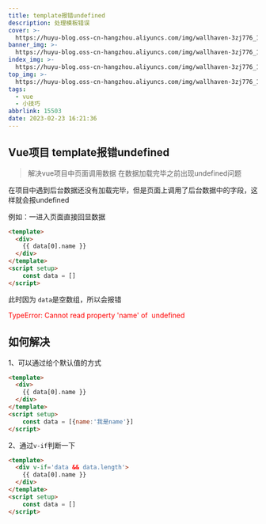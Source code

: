 ```yaml
---
title: template报错undefined
description: 处理模板错误
cover: >-
  https://huyu-blog.oss-cn-hangzhou.aliyuncs.com/img/wallhaven-3zj776_1920x1080.webp?x-oss-process=style/huyu
banner_img: >-
  https://huyu-blog.oss-cn-hangzhou.aliyuncs.com/img/wallhaven-3zj776_1920x1080.webp?x-oss-process=style/huyu
index_img: >-
  https://huyu-blog.oss-cn-hangzhou.aliyuncs.com/img/wallhaven-3zj776_1920x1080.webp?x-oss-process=style/huyu
top_img: >-
  https://huyu-blog.oss-cn-hangzhou.aliyuncs.com/img/wallhaven-3zj776_1920x1080.webp?x-oss-process=style/huyu
tags:
  - vue
  - 小技巧
abbrlink: 15503
date: 2023-02-23 16:21:36
---
```


## Vue项目 template报错undefined

> 解决vue项目中页面调用数据 在数据加载完毕之前出现undefined问题

在项目中遇到后台数据还没有加载完毕，但是页面上调用了后台数据中的字段，这样就会报undefined

例如：一进入页面直接回显数据

```html
<template>
  <div>
    {{ data[0].name }}
  </div>
</template>
<script setup>
	const data = []
</script>
```

此时因为 `data`是空数组，所以会报错

<font color='red'>TypeError: Cannot read property 'name' of  undefined</font>



## 如何解决

1、可以通过给个默认值的方式

```html
<template>
  <div>
    {{ data[0].name }}
  </div>
</template>
<script setup>
	const data = [{name:'我是name'}]
</script>
```



2、通过`v-if`判断一下

```html
<template>
  <div v-if='data && data.length'>
    {{ data[0].name }}
  </div>
</template>
<script setup>
	const data = []
</script>
```

